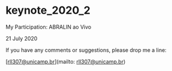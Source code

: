 # keynote_2020_2

My Participation: ABRALIN ao Vivo

21 July 2020

If you have any comments or suggestions, please drop me a line:

[rll307@unicamp.br](mailto: rll307@unicamp.br)
